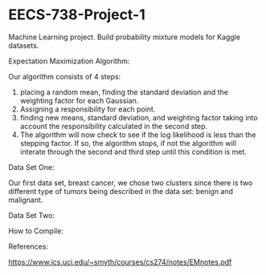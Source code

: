# EECS-738-Project-1
Machine Learning project. Build probability mixture models for Kaggle datasets.

Expectation Maximization Algorithm:

Our algorithm consists of 4 steps: 
  1) placing a random mean, finding the standard deviation and the weighting factor for each Gaussian. 
  2) Assigning a responsibility for each point. 
  3) finding new means, standard deviation, and weighting factor taking into account the responsibility
  calculated in the second step. 
  4) The algorithm will now check to see if the log likelihood is less than the stepping factor. If so, the algorithm stops,        if not the algorithm will interate through the second and third step until this condition is met. 

Data Set One:

Our first data set, breast cancer, we chose two clusters since there is two different type of tumors being described in the data set: benign and malignant.

Data Set Two:


How to Compile: 


References: 

https://www.ics.uci.edu/~smyth/courses/cs274/notes/EMnotes.pdf 
